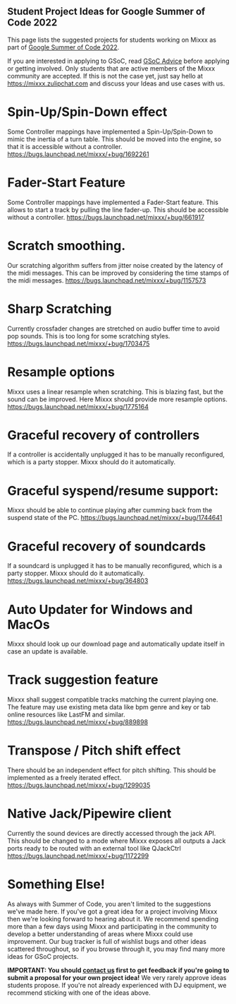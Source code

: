 ## Student Project Ideas for Google Summer of Code 2022

This page lists the suggested projects for students working on Mixxx as
part of [Google Summer of Code 2022](https://summerofcode.withgoogle.com/). 

If you are interested in applying to GSoC, read [GSoC Advice](gsocadvice)
before applying or getting involved. Only students that are active members
of the Mixxx community are accepted. If this is not the case yet, just
say hello at <https://mixxx.zulipchat.com> and discuss your Ideas and
use cases with us.

# Spin-Up/Spin-Down effect 

Some Controller mappings have implemented a Spin-Up/Spin-Down to mimic the inertia of a turn table. 
This should be moved into the engine, so that it is accessible without a controller. https://bugs.launchpad.net/mixxx/+bug/1692261

# Fader-Start Feature

Some Controller mappings have implemented a Fader-Start feature. This allows to start a track by pulling the line fader-up.
This should be accessible without a controller.  https://bugs.launchpad.net/mixxx/+bug/661917
 
# Scratch smoothing.

Our scratching algorithm suffers from jitter noise created by the latency of the midi messages. 
This can be improved by considering the time stamps of the midi messages. https://bugs.launchpad.net/mixxx/+bug/1157573

# Sharp Scratching

Currently crossfader changes are stretched on audio buffer time to avoid pop sounds. 
This is too long for some scratching styles. https://bugs.launchpad.net/mixxx/+bug/1703475

# Resample options

Mixxx uses a linear resample when scratching. This is blazing fast, but the sound can be improved. 
Here Mixxx should provide more resample options. https://bugs.launchpad.net/mixxx/+bug/1775164

# Graceful recovery of controllers

If a controller is accidentally unplugged it has to be manually reconfigured, which is a party stopper. 
Mixxx should do it automatically.

# Graceful syspend/resume support: 

Mixxx should be able to continue playing after cumming back from the suspend state of the PC. 
https://bugs.launchpad.net/mixxx/+bug/1744641

# Graceful recovery of soundcards

If a soundcard is unplugged it has to be manually reconfigured, which is a party stopper. 
Mixxx should do it automatically. https://bugs.launchpad.net/mixxx/+bug/364803

# Auto Updater for Windows and MacOs

Mixxx should look up our download page and automatically update itself in case an update is available.

# Track suggestion feature

Mixxx shall suggest compatible tracks matching the current playing one. The feature may use existing meta data like bpm genre and key or tab online resources like LastFM and similar. https://bugs.launchpad.net/mixxx/+bug/889898

# Transpose / Pitch shift effect

There should be an independent effect for pitch shifting. This should be implemented as a freely iterated effect. https://bugs.launchpad.net/mixxx/+bug/1299035  

# Native Jack/Pipewire client

Currently the sound devices are directly accessed through the jack API. This should be changed to a mode where Mixxx exposes all outputs a Jack ports ready to be routed with an external tool like QJackCtrl
https://bugs.launchpad.net/mixxx/+bug/1172299  



# Something Else\!

As always with Summer of Code, you aren't limited to the suggestions
we've made here. If you've got a great idea for a project involving
Mixxx then we're looking forward to hearing about it. We recommend
spending more than a few days using Mixxx and participating in the
community to develop a better understanding of areas where Mixxx could
use improvement. Our bug tracker is full of wishlist bugs and other
ideas scattered throughout, so if you browse through it, you may find
many more ideas for GSoC projects.

**IMPORTANT: You should [contact us](gsocadvice) first to get feedback
if you're going to submit a proposal for your own project idea\!** We
very rarely approve ideas students propose. If you're not already
experienced with DJ equipment, we recommend sticking with one of the
ideas above.

